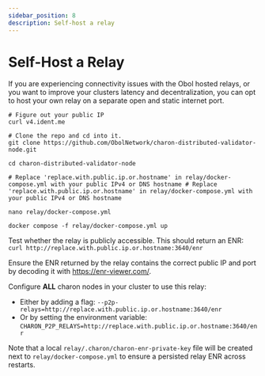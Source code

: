 ```yaml
---
sidebar_position: 8
description: Self-host a relay
---
```


# Self-Host a Relay

If you are experiencing connectivity issues with the Obol hosted relays, or you want to improve your clusters latency and decentralization, you can opt to host your own relay on a separate open and static internet port.

```
# Figure out your public IP
curl v4.ident.me

# Clone the repo and cd into it.
git clone https://github.com/ObolNetwork/charon-distributed-validator-node.git

cd charon-distributed-validator-node

# Replace 'replace.with.public.ip.or.hostname' in relay/docker-compose.yml with your public IPv4 or DNS hostname # Replace 'replace.with.public.ip.or.hostname' in relay/docker-compose.yml with your public IPv4 or DNS hostname

nano relay/docker-compose.yml

docker compose -f relay/docker-compose.yml up
```

Test whether the relay is publicly accessible. This should return an ENR:
`curl http://replace.with.public.ip.or.hostname:3640/enr`

Ensure the ENR returned by the relay contains the correct public IP and port by decoding it with https://enr-viewer.com/.

Configure **ALL** charon nodes in your cluster to use this relay:

- Either by adding a flag: `--p2p-relays=http://replace.with.public.ip.or.hostname:3640/enr`
- Or by setting the environment variable: `CHARON_P2P_RELAYS=http://replace.with.public.ip.or.hostname:3640/enr`

Note that a local `relay/.charon/charon-enr-private-key` file will be created next to `relay/docker-compose.yml` to ensure a persisted relay ENR across restarts.
